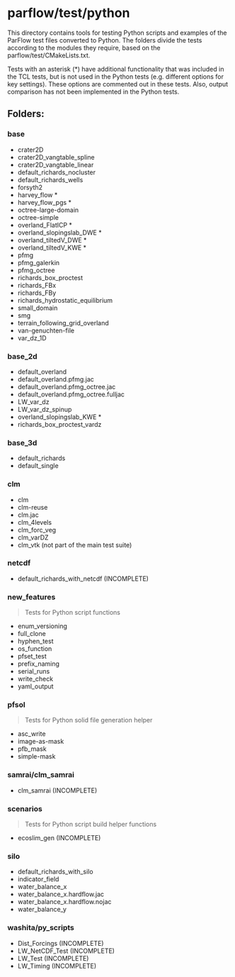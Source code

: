 # parflow/test/python

This directory contains tools for testing Python scripts and examples of the ParFlow
test files converted to Python. The folders divide the tests according to the modules
they require, based on the parflow/test/CMakeLists.txt. 

Tests with an asterisk (*) have additional functionality that was included in the TCL
tests, but is not used in the Python tests (e.g. different options for key settings). 
These options are commented out in these tests. Also, output comparison has not been 
implemented in the Python tests. 

## Folders:

### base

- crater2D
- crater2D_vangtable_spline
- crater2D_vangtable_linear
- default_richards_nocluster
- default_richards_wells
- forsyth2
- harvey_flow *
- harvey_flow_pgs *
- octree-large-domain
- octree-simple
- overland_FlatICP *
- overland_slopingslab_DWE *
- overland_tiltedV_DWE * 
- overland_tiltedV_KWE * 
- pfmg
- pfmg_galerkin
- pfmg_octree
- richards_box_proctest
- richards_FBx
- richards_FBy
- richards_hydrostatic_equilibrium
- small_domain
- smg
- terrain_following_grid_overland
- van-genuchten-file
- var_dz_1D

### base_2d

- default_overland
- default_overland.pfmg.jac
- default_overland.pfmg_octree.jac
- default_overland.pfmg_octree.fulljac
- LW_var_dz
- LW_var_dz_spinup
- overland_slopingslab_KWE *
- richards_box_proctest_vardz

### base_3d

- default_richards
- default_single

### clm

- clm
- clm-reuse
- clm.jac
- clm_4levels
- clm_forc_veg
- clm_varDZ
- clm_vtk (not part of the main test suite)

### netcdf

- default_richards_with_netcdf (INCOMPLETE)

### new_features

> Tests for Python script functions

- enum_versioning
- full_clone
- hyphen_test
- os_function
- pfset_test
- prefix_naming
- serial_runs
- write_check
- yaml_output

### pfsol

> Tests for Python solid file generation helper

- asc_write
- image-as-mask
- pfb_mask
- simple-mask

### samrai/clm_samrai

- clm_samrai (INCOMPLETE)

### scenarios

> Tests for Python script build helper functions

- ecoslim_gen (INCOMPLETE)

### silo

- default_richards_with_silo
- indicator_field
- water_balance_x
- water_balance_x.hardflow.jac
- water_balance_x.hardflow.nojac
- water_balance_y

### washita/py_scripts

- Dist_Forcings (INCOMPLETE)
- LW_NetCDF_Test (INCOMPLETE)
- LW_Test (INCOMPLETE)
- LW_Timing (INCOMPLETE)